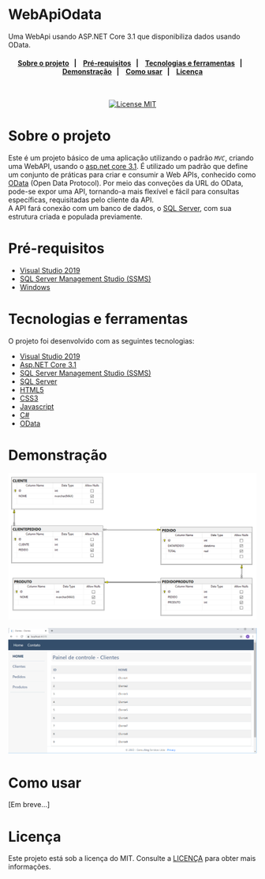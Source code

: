 # WebApiOdata
Uma WebApi usando ASP.NET Core 3.1 que disponibiliza dados usando OData.

<h4 align="center"> 
  <a href="#sobre-o-projeto">Sobre o projeto</a>&nbsp;&nbsp;&nbsp;|&nbsp;&nbsp;&nbsp;
  <a href="#Pré-requisitos">Pré-requisitos</a>&nbsp;&nbsp;&nbsp;|&nbsp;&nbsp;&nbsp;
  <a href="#Tecnologias-e-ferramentas">Tecnologias e ferramentas</a>&nbsp;&nbsp;&nbsp;|&nbsp;&nbsp;&nbsp; 
  </br>
  <a href="#Demonstração">Demonstração</a>&nbsp;&nbsp;&nbsp;|&nbsp;&nbsp;&nbsp;
  <a href="#Como-usar">Como usar</a>&nbsp;&nbsp;&nbsp;|&nbsp;&nbsp;&nbsp;
  <a href="#Licença">Licença</a>
</h4>

<br/>

<p align="center">
  <a href="https://opensource.org/licenses/MIT">
    <img src="https://img.shields.io/badge/License-MIT-blue.svg" alt="License MIT">
  </a>
</p>


# Sobre o projeto

Este é um projeto básico de uma aplicação utilizando o padrão *`MVC`*, criando uma WebAPI, usando o [asp.net core 3.1](https://dotnet.microsoft.com/download/dotnet-core/3.1).
É utilizado um padrão que define um conjunto de práticas para criar e consumir a Web APIs, conhecido como [OData](https://docs.microsoft.com/en-us/odata/) (Open Data Protocol). Por meio das conveções da URL do OData, pode-se expor uma API, tornando-a mais flexível e fácil para consultas específicas, requisitadas pelo cliente da API.                                              
A API fará conexão com um banco de dados, o [SQL Server](https://www.microsoft.com/pt-br/sql-server/), com sua estrutura criada e populada previamente.

# Pré-requisitos

- [Visual Studio 2019](https://dotnet.microsoft.com/download/dotnet-core/3.1)
- [SQL Server Management Studio (SSMS)](https://docs.microsoft.com/pt-br/sql/ssms/download-sql-server-management-studio-ssms?view=sql-server-ver15) 
- [Windows](https://docs.microsoft.com/pt-br/sql/ssms/download-sql-server-management-studio-ssms?view=sql-server-ver15) 

# Tecnologias e ferramentas

O projeto foi desenvolvido com as seguintes tecnologias:

- [Visual Studio 2019](#Pré-requisitos)
- [Asp.NET Core 3.1](#Pré-requisitos)
- [SQL Server Management Studio (SSMS)](#Pré-requisitos)
- [SQL Server](#Pré-requisitos)
- [HTML5](#Pré-requisitos)
- [CSS3](#Pré-requisitos)
- [Javascript](#Pré-requisitos)
- [C#](#Pré-requisitos)
- [OData](#Pré-requisitos)

# Demonstração

![ScreenshotBD](https://github.com/renanegobbi/App/blob/master/github/BD.png)

![TelaApp](https://github.com/renanegobbi/App/blob/master/github/screenshot1.png)


# Como usar

[Em breve...]

# Licença
Este projeto está sob a licença do MIT. Consulte a [LICENÇA](https://github.com/TesteReteste/lim/blob/master/LICENSE) para obter mais informações.
